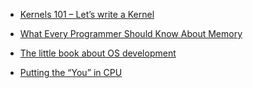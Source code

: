 
- [Kernels 101 – Let’s write a Kernel](https://arjunsreedharan.org/post/82710718100/kernel-101-lets-write-a-kernel)

- [What Every Programmer Should Know About Memory](https://people.freebsd.org/~lstewart/articles/cpumemory.pdf)
  
- [The little book about OS development](https://littleosbook.github.io/)

- [Putting the “You” in CPU](https://cpu.land/)
